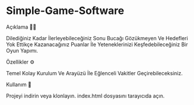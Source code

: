 # Simple-Game-Software
Açıklama ✍🏻 

Dilediğiniz Kadar İlerleyebileceğiniz Sonu Bucağı Gözükmeyen Ve Hedefleri Yok Ettikçe Kazanacağınız Puanlar İle Yeteneklerinizi Keşfedebileceğiniz Bir Oyun Yapımı. 

Özellikler ⚙️  

Temel Kolay Kurulum Ve Arayüzü İle Eğlenceli Vakitler Geçirebileceksiniz. 

Kullanım 🎯  

Projeyi indirin veya klonlayın. index.html dosyasını tarayıcıda açın. 
